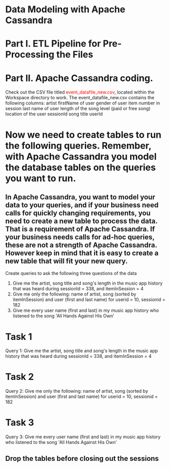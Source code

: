 # Data Modeling with Apache Cassandra
# Part I. ETL Pipeline for Pre-Processing the Files

# Part II. Apache Cassandra coding.
Check out the CSV file titled <font color=red>event_datafile_new.csv</font>, located within the Workspace directory to work. The event_datafile_new.csv contains the following columns:
artist
firstName of user
gender of user
item number in session
last name of user
length of the song
level (paid or free song)
location of the user
sessionId
song title
userId

# Now we need to create tables to run the following queries. Remember, with Apache Cassandra you model the database tables on the queries you want to run.
## In Apache Cassandra, you want to model your data to your queries, and if your business need calls for quickly changing requirements, you need to create a new table to process the data. That is a requirement of Apache Cassandra. If your business needs calls for ad-hoc queries, these are not a strength of Apache Cassandra. However keep in mind that it is easy to create a new table that will fit your new query.

Create queries to ask the following three questions of the data

1. Give me the artist, song title and song's length in the music app history that was heard during sessionId = 338, and itemInSession = 4
2. Give me only the following: name of artist, song (sorted by itemInSession) and user (first and last name) for userid = 10, sessionid = 182
3. Give me every user name (first and last) in my music app history who listened to the song 'All Hands Against His Own'

# Task 1
Query 1: Give me the artist, song title and song's length in the music app history that was heard during sessionId = 338, and itemInSession = 4

# Task 2
Query 2: Give me only the following: name of artist, song (sorted by itemInSession) and user (first and last name) for userid = 10, sessionid = 182

# Task 3
Query 3: Give me every user name (first and last) in my music app history who listened to the song 'All Hands Against His Own'

## Drop the tables before closing out the sessions
